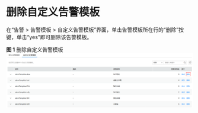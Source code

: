 # 删除自定义告警模板<a name="ZH-CN_TOPIC_0084572186"></a>

在“告警 \> 告警模板 \> 自定义告警模板”界面，单击告警模板所在行的“删除”按键，单击“yes”即可删除该告警模板。

**图 1**  删除自定义告警模板<a name="fig1713616122115"></a>  
![](figures/删除自定义告警模板.png "删除自定义告警模板")

